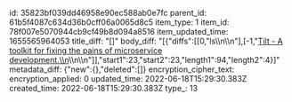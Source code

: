 id: 35823bf039dd46958e90ec588ab0e7fc
parent_id: 61b5f4087c634d36b0cff06a0065d8c5
item_type: 1
item_id: 78f007e5070944cb9cf49b8d094a8516
item_updated_time: 1655565964053
title_diff: "[]"
body_diff: "[{\"diffs\":[[0,\"ls\\\n\\\n\"],[-1,\"[Tilt - A toolkit for fixing the pains of microservice development.\\\n](https://tilt.dev/)\\\n\\\n\"]],\"start1\":23,\"start2\":23,\"length1\":94,\"length2\":4}]"
metadata_diff: {"new":{},"deleted":[]}
encryption_cipher_text: 
encryption_applied: 0
updated_time: 2022-06-18T15:29:30.383Z
created_time: 2022-06-18T15:29:30.383Z
type_: 13